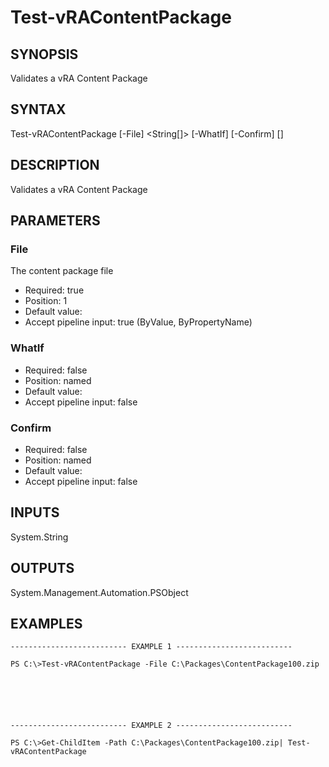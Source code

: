 # Test-vRAContentPackage

## SYNOPSIS
    
Validates a vRA Content Package

## SYNTAX
 Test-vRAContentPackage [-File] <String[]> [-WhatIf] [-Confirm] [<CommonParameters>]     

## DESCRIPTION

Validates a vRA Content Package

## PARAMETERS


### File

The content package file

* Required: true
* Position: 1
* Default value: 
* Accept pipeline input: true (ByValue, ByPropertyName)

### WhatIf


* Required: false
* Position: named
* Default value: 
* Accept pipeline input: false

### Confirm


* Required: false
* Position: named
* Default value: 
* Accept pipeline input: false

## INPUTS

System.String

## OUTPUTS

System.Management.Automation.PSObject

## EXAMPLES
```
-------------------------- EXAMPLE 1 --------------------------

PS C:\>Test-vRAContentPackage -File C:\Packages\ContentPackage100.zip






-------------------------- EXAMPLE 2 --------------------------

PS C:\>Get-ChildItem -Path C:\Packages\ContentPackage100.zip| Test-vRAContentPackage
```

